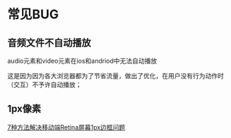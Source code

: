 常见BUG
===

## 音频文件不自动播放
audio元素和video元素在ios和andriod中无法自动播放

这是因为因为各大浏览器都为了节省流量，做出了优化，在用户没有行为动作时（交互）不予许自动播放；

## 1px像素
[7种方法解决移动端Retina屏幕1px边框问题](https://www.jianshu.com/p/7e63f5a32636)